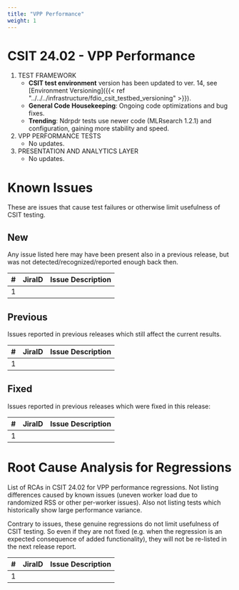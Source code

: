 ```yaml
---
title: "VPP Performance"
weight: 1
---
```


# CSIT 24.02 - VPP Performance

1. TEST FRAMEWORK
   - **CSIT test environment** version has been updated to ver. 14, see
     [Environment Versioning]({{< ref "../../../infrastructure/fdio_csit_testbed_versioning" >}}).
   - **General Code Housekeeping**: Ongoing code optimizations and bug fixes.
   - **Trending**: Ndrpdr tests use newer code (MLRsearch 1.2.1) and
     configuration, gaining more stability and speed.
1. VPP PERFORMANCE TESTS
   - No updates.
2. PRESENTATION AND ANALYTICS LAYER
   - No updates.

# Known Issues

These are issues that cause test failures or otherwise limit usefulness of CSIT
testing.

## New

Any issue listed here may have been present also in a previous release,
but was not detected/recognized/reported enough back then.

**#** | **JiraID**                                       | **Issue Description**
------|--------------------------------------------------|--------------------------------------------------------------
  1   |                                                  |

## Previous

Issues reported in previous releases which still affect the current results.

**#** | **JiraID**                                       | **Issue Description**
------|--------------------------------------------------|--------------------------------------------------------------
  1   |                                                  |

## Fixed

Issues reported in previous releases which were fixed in this release:

**#** | **JiraID**                                       | **Issue Description**
------|--------------------------------------------------|--------------------------------------------------------------
  1   |                                                  |

# Root Cause Analysis for Regressions

List of RCAs in CSIT 24.02 for VPP performance regressions.
Not listing differences caused by known issues (uneven worker load
due to randomized RSS or other per-worker issues).
Also not listing tests which historically show large performance variance.

Contrary to issues, these genuine regressions do not limit usefulness
of CSIT testing. So even if they are not fixed
(e.g. when the regression is an expected consequence of added functionality),
they will not be re-listed in the next release report.

**#** | **JiraID**                                       | **Issue Description**
------|--------------------------------------------------|--------------------------------------------------------------
  1   |                                                  |
